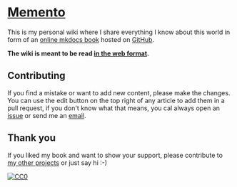 # [Memento](https://m0wer.github.io/memento)

This is my personal wiki where I share everything
I know about this world in form of an [online
mkdocs book](https://www.mkdocs.org/) hosted on
[GitHub](https://github.com/m0wer/memento).

**The wiki is meant to be read [in the web
format](https://m0wer.github.io/memento).**

## Contributing

If you find a mistake or want to add new content, please make the changes. You
can use the edit button on the top right of any article to add them in a pull
request, if you don't know what that means, you cal always open an
[issue](https://github.com/m0wer/memento/issues/new) or send me an
[email](docs/contact.md).

## Thank you

If you liked my book and want to show your support, please contribute to [my
other projects](https://m0wer.github.io/memento/projects/projects.md) or just say hi :-)

[![CC0](https://img.shields.io/badge/license-CC0-0a0a0a.svg?style=flat&colorA=0a0a0a)](https://creativecommons.org/publicdomain/zero/1.0/)
